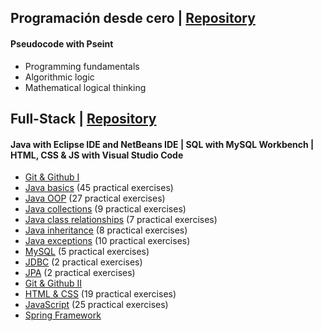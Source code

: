 ## Programación desde cero | [Repository](https://github.com/katheprc/EGG/tree/main/PDC) 
#### Pseudocode with Pseint
* Programming fundamentals
* Algorithmic logic
* Mathematical logical thinking



## Full-Stack | [Repository](https://github.com/katheprc/EGG/tree/main/Full-Stack) 
#### Java with Eclipse IDE and NetBeans IDE | SQL with MySQL Workbench | HTML, CSS & JS with Visual Studio Code
* [Git & Github I](https://github.com/katheprc/EGG/tree/main/Full-Stack/1%20-%20Git%20%26%20Github%20I)
* [Java basics](https://github.com/katheprc/EGG/tree/main/Full-Stack/2%20-%20Java) (45 practical exercises)
* [Java OOP](https://github.com/katheprc/EGG/tree/main/Full-Stack/3%20-%20POO) (27 practical exercises)
* [Java collections](https://github.com/katheprc/EGG/tree/main/Full-Stack/4%20-%20Colecciones) (9 practical exercises)
* [Java class relationships](https://github.com/katheprc/EGG/tree/main/Full-Stack/5%20-%20Relaciones) (7 practical exercises)
* [Java inheritance](https://github.com/katheprc/EGG/tree/main/Full-Stack/6%20-%20Herencia) (8 practical exercises)
* [Java exceptions](https://github.com/katheprc/EGG/tree/main/Full-Stack/7%20-%20Excepciones) (10 practical exercises)
* [MySQL](https://github.com/katheprc/EGG/tree/main/Full-Stack/8%20-%20MySQL) (5 practical exercises)
* [JDBC](https://github.com/katheprc/EGG/tree/main/Full-Stack/9%20-%20JDBC) (2 practical exercises)
* [JPA](https://github.com/katheprc/EGG/tree/main/Full-Stack/10%20-%20JPA) (2 practical exercises)
* [Git & Github II](https://github.com/katheprc/EGG/tree/main/Full-Stack/11%20-%20Git%20%26%20Github%20II) 
* [HTML & CSS](https://github.com/katheprc/EGG/tree/main/Full-Stack/12%20-%20HTML%20y%20CSS) (19 practical exercises)
* [JavaScript](https://github.com/katheprc/EGG/tree/main/Full-Stack/13%20-%20JavaScript) (25 practical exercises)
* [Spring Framework](https://github.com/katheprc/EGG/tree/main/Full-Stack/15%20-%20Spring)
